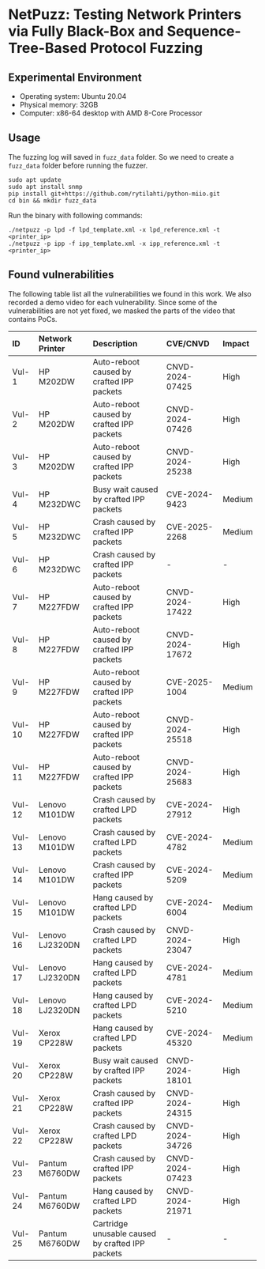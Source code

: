 # NetPuzz: Testing Network Printers via Fully Black-Box and Sequence-Tree-Based Protocol Fuzzing

## Experimental Environment

- Operating system: Ubuntu 20.04
- Physical memory: 32GB
- Computer: x86-64 desktop with AMD 8-Core Processor

## Usage

The fuzzing log will saved in `fuzz_data` folder. So we need to create a `fuzz_data` folder before running the fuzzer.

```shell
sudo apt update
sudo apt install snmp
pip install git+https://github.com/rytilahti/python-miio.git
cd bin && mkdir fuzz_data
```

Run the binary with following commands:

```shell
./netpuzz -p lpd -f lpd_template.xml -x lpd_reference.xml -t <printer_ip>
./netpuzz -p ipp -f ipp_template.xml -x ipp_reference.xml -t <printer_ip>
```

## Found vulnerabilities

The following table list all the vulnerabilities we found in this work. We also recorded a demo video for each vulnerability. Since some of the vulnerabilities are not yet fixed, we masked the parts of the video that contains PoCs.

| ID | Network Printer | Description | CVE/CNVD | Impact |
| :-- | :------------- | :---------- | :------- | :----- |
| Vul-1 | HP M202DW | Auto-reboot caused by crafted IPP packets | CNVD-2024-07425 | High |
| Vul-2 | HP M202DW | Auto-reboot caused by crafted IPP packets | CNVD-2024-07426 | High | 
| Vul-3 | HP M202DW | Auto-reboot caused by crafted IPP packets | CNVD-2024-25238 | High | 
| Vul-4 | HP M232DWC | Busy wait caused by crafted IPP packets | CVE-2024-9423 | Medium | 
| Vul-5 | HP M232DWC | Crash caused by crafted IPP packets | CVE-2025-2268 | Medium | 
| Vul-6 | HP M232DWC | Crash caused by crafted IPP packets | - | - |
| Vul-7 | HP M227FDW | Auto-reboot caused by crafted IPP packets | CNVD-2024-17422 | High | 
| Vul-8 | HP M227FDW | Auto-reboot caused by crafted IPP packets | CNVD-2024-17672 | High | 
| Vul-9 | HP M227FDW | Auto-reboot caused by crafted IPP packets | CVE-2025-1004 | Medium | 
| Vul-10 | HP M227FDW | Auto-reboot caused by crafted IPP packets | CNVD-2024-25518 | High | 
| Vul-11 | HP M227FDW | Auto-reboot caused by crafted IPP packets | CNVD-2024-25683 | High | 
| Vul-12 | Lenovo M101DW | Crash caused by crafted LPD packets | CVE-2024-27912 | High | 
| Vul-13 | Lenovo M101DW | Crash caused by crafted LPD packets | CVE-2024-4782 | Medium |
| Vul-14 | Lenovo M101DW | Crash caused by crafted IPP packets | CVE-2024-5209 | Medium |
| Vul-15 | Lenovo M101DW | Hang caused by crafted LPD packets | CVE-2024-6004 | Medium |
| Vul-16 | Lenovo LJ2320DN | Crash caused by crafted LPD packets | CNVD-2024-23047 | High | 
| Vul-17 | Lenovo LJ2320DN | Hang caused by crafted LPD packets | CVE-2024-4781 | Medium |
| Vul-18 | Lenovo LJ2320DN | Hang caused by crafted LPD packets | CVE-2024-5210 | Medium |
| Vul-19 | Xerox CP228W | Hang caused by crafted LPD packets | CVE-2024-45320 | Medium | 
| Vul-20 | Xerox CP228W | Busy wait caused by crafted IPP packets | CNVD-2024-18101 | High | 
| Vul-21 | Xerox CP228W | Crash caused by crafted IPP packets | CNVD-2024-24315 | High | 
| Vul-22 | Xerox CP228W | Crash caused by crafted LPD packets | CNVD-2024-34726 | High | 
| Vul-23 | Pantum M6760DW | Crash caused by crafted IPP packets | CNVD-2024-07423 | High | 
| Vul-24 | Pantum M6760DW | Hang caused by crafted LPD packets | CNVD-2024-21971 | High | 
| Vul-25 | Pantum M6760DW | Cartridge unusable caused by crafted IPP packets | - | - |
